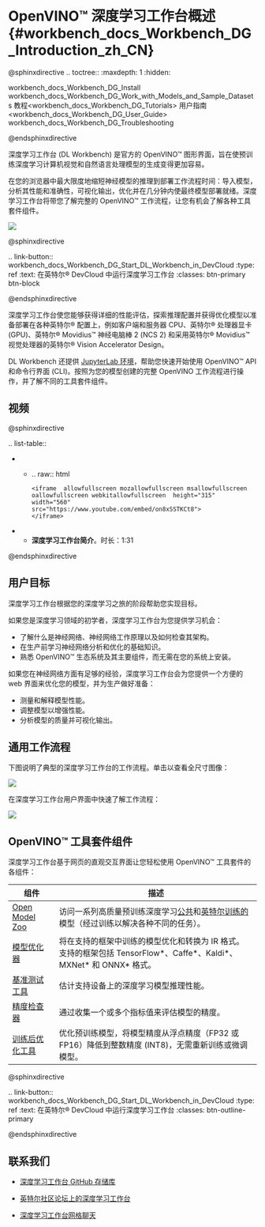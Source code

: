 # OpenVINO™ 深度学习工作台概述{#workbench_docs_Workbench_DG_Introduction_zh_CN}

@sphinxdirective
.. toctree::
   :maxdepth: 1
   :hidden:

   workbench_docs_Workbench_DG_Install
   workbench_docs_Workbench_DG_Work_with_Models_and_Sample_Datasets
   教程<workbench_docs_Workbench_DG_Tutorials>
   用户指南<workbench_docs_Workbench_DG_User_Guide>
   workbench_docs_Workbench_DG_Troubleshooting

@endsphinxdirective




深度学习工作台 (DL Workbench) 是官方的 OpenVINO™ 图形界面，旨在使预训练深度学习计算机视觉和自然语言处理模型的生成变得更加容易。

在您的浏览器中最大限度地缩短神经模型的推理到部署工作流程时间：导入模型，分析其性能和准确性，可视化输出，优化并在几分钟内使最终模型部署就绪。深度学习工作台将带您了解完整的 OpenVINO™ 工作流程，让您有机会了解各种工具套件组件。
 
![](../img/openvino_dl_wb.png)


@sphinxdirective

.. link-button:: workbench_docs_Workbench_DG_Start_DL_Workbench_in_DevCloud
    :type: ref
    :text: 在英特尔® DevCloud 中运行深度学习工作台
    :classes: btn-primary btn-block

@endsphinxdirective

深度学习工作台使您能够获得详细的性能评估，探索推理配置并获得优化模型以准备部署在各种英特尔® 配置上，例如客户端和服务器 CPU、英特尔® 处理器显卡 (GPU)、英特尔® Movidius™ 神经电脑棒 2 (NCS 2) 和采用英特尔® Movidius™ 视觉处理器的英特尔® Vision Accelerator Design。

DL Workbench 还提供 [JupyterLab 环境](https://docs.openvino.ai/latest/workbench_docs_Workbench_DG_Jupyter_Notebooks.html#doxid-workbench-docs-workbench-d-g-jupyter-notebooks)，帮助您快速开始使用 OpenVINO™ API 和命令行界面 (CLI)。按照为您的模型创建的完整 OpenVINO 工作流程进行操作，并了解不同的工具套件组件。


## 视频

@sphinxdirective

.. list-table::

   * - .. raw:: html

           <iframe  allowfullscreen mozallowfullscreen msallowfullscreen oallowfullscreen webkitallowfullscreen  height="315" width="560"
           src="https://www.youtube.com/embed/on8xSSTKCt8">
           </iframe>
   * - **深度学习工作台简介**。时长：1:31
     
@endsphinxdirective


## 用户目标

深度学习工作台根据您的深度学习之旅的阶段帮助您实现目标。

如果您是深度学习领域的初学者，深度学习工作台为您提供学习机会：
* 了解什么是神经网络、神经网络工作原理以及如何检查其架构。
* 在生产前学习神经网络分析和优化的基础知识。
* 熟悉 OpenVINO™ 生态系统及其主要组件，而无需在您的系统上安装。

如果您在神经网络方面有足够的经验，深度学习工作台会为您提供一个方便的 web 界面来优化您的模型，并为生产做好准备：
* 测量和解释模型性能。
* 调整模型以增强性能。
* 分析模型的质量并可视化输出。

## 通用工作流程

下图说明了典型的深度学习工作台的工作流程。单击以查看全尺寸图像：

![](../img/openvino_dl_wb_diagram_overview.svg)

在深度学习工作台用户界面中快速了解工作流程：

![](../img/openvino_dl_wb_workflow.gif)

## OpenVINO™ 工具套件组件

深度学习工作台基于网页的直观交互界面让您轻松使用 OpenVINO™ 工具套件的各组件：

| 组件 | 描述 |
|------------------|------------------|
| [Open Model Zoo](https://docs.openvinotoolkit.org/latest/omz_tools_downloader.html) | 访问一系列高质量预训练深度学习[公共](https://docs.openvinotoolkit.org/latest/omz_models_group_public.html)和[英特尔训练的](https://docs.openvinotoolkit.org/latest/omz_models_group_intel.html)模型（经过训练以解决各种不同的任务）。 |
| [模型优化器](https://docs.openvinotoolkit.org/latest/openvino_docs_MO_DG_Deep_Learning_Model_Optimizer_DevGuide.html) | 将在支持的框架中训练的模型优化和转换为 IR 格式。<br>支持的框架包括 TensorFlow\*、Caffe\*、Kaldi\*、MXNet\* 和 ONNX\* 格式。 |
| [基准测试工具](https://docs.openvinotoolkit.org/latest/openvino_inference_engine_tools_benchmark_tool_README.html) | 估计支持设备上的深度学习模型推理性能。 |
| [精度检查器](https://docs.openvinotoolkit.org/latest/omz_tools_accuracy_checker.html) | 通过收集一个或多个指标值来评估模型的精度。 |
| [训练后优化工具](https://docs.openvinotoolkit.org/latest/pot_README.html) | 优化预训练模型，将模型精度从浮点精度（FP32 或 FP16）降低到整数精度 (INT8)，无需重新训练或微调模型。 |


@sphinxdirective

.. link-button:: workbench_docs_Workbench_DG_Start_DL_Workbench_in_DevCloud
    :type: ref
    :text: 在英特尔® DevCloud 中运行深度学习工作台
    :classes: btn-outline-primary 

@endsphinxdirective

## 联系我们

* [深度学习工作台 GitHub 存储库](https://github.com/openvinotoolkit/workbench)

* [英特尔社区论坛上的深度学习工作台](https://community.intel.com/t5/Intel-Distribution-of-OpenVINO/bd-p/distribution-openvino-toolkit)

* [深度学习工作台网格聊天](https://gitter.im/dl-workbench/general?utm_source=badge&utm_medium=badge&utm_campaign=pr-badge&content=body)